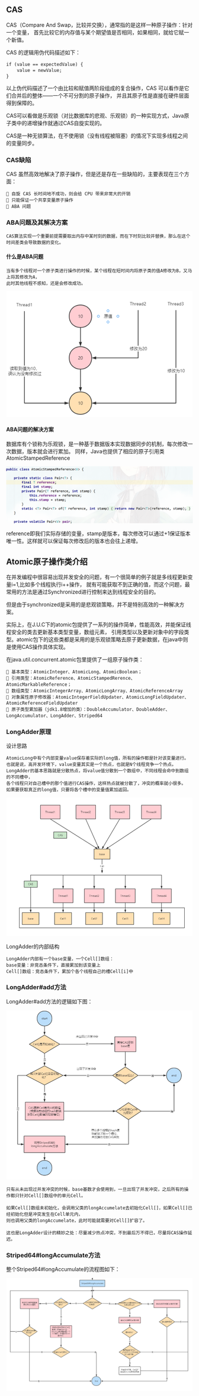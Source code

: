 ## CAS

CAS（Compare And Swap，比较并交换），通常指的是这样一种原子操作：针对一个变量，
首先比较它的内存值与某个期望值是否相同，如果相同，就给它赋一个新值。

CAS 的逻辑用伪代码描述如下：

```
if (value == expectedValue) {
    value = newValue;
}
```

以上伪代码描述了一个由比较和赋值两阶段组成的复合操作，CAS 可以看作是它们合并后的整体——一个不可分割的原子操作，
并且其原子性是直接在硬件层面得到保障的。

CAS可以看做是乐观锁（对比数据库的悲观、乐观锁）的一种实现方式，Java原子类中的递增操作就通过CAS自旋实现的。

CAS是一种无锁算法，在不使用锁（没有线程被阻塞）的情况下实现多线程之间的变量同步。


### CAS缺陷

CAS 虽然高效地解决了原子操作，但是还是存在一些缺陷的，主要表现在三个方面：

    🚀 自旋 CAS 长时间地不成功，则会给 CPU 带来非常大的开销
    🚀 只能保证一个共享变量原子操作
    🚀 ABA 问题


### ABA问题及其解决方案

    CAS算法实现一个重要前提需要取出内存中某时刻的数据，而在下时刻比较并替换，那么在这个时间差类会导致数据的变化。

#### 什么是ABA问题

    当有多个线程对一个原子类进行操作的时候，某个线程在短时间内将原子类的值A修改为B，又马上将其修改为A，
    此时其他线程不感知，还是会修改成功。

![图片](img/J22.png)


#### ABA问题的解决方案

数据库有个锁称为乐观锁，是一种基于数据版本实现数据同步的机制，每次修改一次数据，版本就会进行累加。
同样，Java也提供了相应的原子引用类AtomicStampedReference<V>

![图片](img/J23.png)

reference即我们实际存储的变量，stamp是版本，每次修改可以通过+1保证版本唯一性。这样就可以保证每次修改后的版本也会往上递增。




## Atomic原子操作类介绍

在并发编程中很容易出现并发安全的问题，有一个很简单的例子就是多线程更新变量i=1,比如多个线程执行i++操作，
就有可能获取不到正确的值，而这个问题，最常用的方法是通过Synchronized进行控制来达到线程安全的目的。

但是由于synchronized是采用的是悲观锁策略，并不是特别高效的一种解决方案。

实际上，在J.U.C下的atomic包提供了一系列的操作简单，性能高效，并能保证线程安全的类去更新基本类型变量，数组元素，
引用类型以及更新对象中的字段类型。atomic包下的这些类都是采用的是乐观锁策略去原子更新数据，在java中则是使用CAS操作具体实现。

在java.util.concurrent.atomic包里提供了一组原子操作类：

    🚀 基本类型：AtomicInteger、AtomicLong、AtomicBoolean；
    🚀 引用类型：AtomicReference、AtomicStampedRerence、AtomicMarkableReference；
    🚀 数组类型：AtomicIntegerArray、AtomicLongArray、AtomicReferenceArray
    🚀 对象属性原子修改器：AtomicIntegerFieldUpdater、AtomicLongFieldUpdater、AtomicReferenceFieldUpdater
    🚀 原子类型累加器（jdk1.8增加的类）：DoubleAccumulator、DoubleAdder、LongAccumulator、LongAdder、Striped64



### LongAdder原理

设计思路

    AtomicLong中有个内部变量value保存着实际的long值，所有的操作都是针对该变量进行。
    也就是说，高并发环境下，value变量其实是一个热点，也就是N个线程竞争一个热点。
    LongAdder的基本思路就是分散热点，将value值分散到一个数组中，不同线程会命中到数组的不同槽中，
    各个线程只对自己槽中的那个值进行CAS操作，这样热点就被分散了，冲突的概率就小很多。
    如果要获取真正的long值，只要将各个槽中的变量值累加返回。 

![图片](img/J24.png)

LongAdder的内部结构

    LongAdder内部有一个base变量，一个Cell[]数组：
    base变量：非竞态条件下，直接累加到该变量上
    Cell[]数组：竞态条件下，累加个各个线程自己的槽Cell[i]中


### LongAdder#add方法

LongAdder#add方法的逻辑如下图：

![图片](img/J25.png)

    只有从未出现过并发冲突的时候，base基数才会使用到，一旦出现了并发冲突，之后所有的操作都只针对Cell[]数组中的单元Cell。
    
    如果Cell[]数组未初始化，会调用父类的longAccumelate去初始化Cell[]，如果Cell[]已经初始化但是冲突发生在Cell单元内，
    则也调用父类的longAccumelate，此时可能就需要对Cell[]扩容了。
    
    这也是LongAdder设计的精妙之处：尽量减少热点冲突，不到最后万不得已，尽量将CAS操作延迟。


### Striped64#longAccumulate方法

整个Striped64#longAccumulate的流程图如下：


![图片](img/J26.png)
